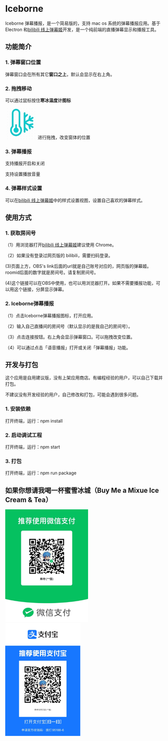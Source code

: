 # Iceborne

Iceborne 弹幕播报，是一个简易版的，支持 mac os 系统的弹幕播报应用。基于 Electron 和[bilibili 线上弹幕姬](https://link.bilibili.com/ctool/vtuber/)开发，是一个纯前端的直播弹幕显示和播报工具。

## 功能简介

### 1. 弹幕窗口位置

弹幕窗口会在所有其它<strong>窗口之上</strong>，默认会显示在右上角。

### 2. 拖拽移动

可以通过鼠标按住<strong>寒冰温度计图标</strong>

![寒冰温度计图标](/assets/ice100.jpg 'ice')
进行拖拽，改变窗体的位置

### 3. 弹幕播报

<p>支持播报开启和关闭</p>
<p>支持设置播放音量</p>

### 4. 弹幕样式设置

可以在[bilibili 线上弹幕姬](https://link.bilibili.com/ctool/vtuber/)中的样式设置视图，设置自己喜欢的弹幕样式。

## 使用方式

### 1. 获取房间号

（1）用浏览器打开[bilibili 线上弹幕姬](https://link.bilibili.com/ctool/vtuber/)建议使用 Chrome。

<p>
（2）如果没有登录过网页版的 bilibili，需要扫码登录。
</p>
<p>
 (3)页面上方，OBS's link后面的url就是自己账号对应的，网页版的弹幕姬。roomid后面的数字就是房间号。请复制房间号。
</p>
<p>
 (4)这个链接可以在OBS中使用，也可以用浏览器打开。如果不需要播报功能，可以用这个链接，分屏显示弹幕。
</p>

### 2. Iceborne弹幕播报

<p>
（1）点击Iceborne弹幕播报图标，打开应用。
</p>
<p>
（2）输入自己直播间的房间号（默认显示的是我自己的房间号）。
</p>
<p>
（3）点击连接按钮。右上角会显示弹幕窗口。可以拖拽改变位置。
</p>
<p>
（4）可以通过点击「语音播报」打开或关闭「弹幕播报」功能。
</p>


## 开发与打包

<p>这个应用是自用建议版，没有上架应用商店。有编程经验的用户，可以自己下载并打包。</p>
<p>不建议没有开发经验的用户，自己修改和打包，可能会遇到很多问题。</p>

### 1. 安装依赖

打开终端，运行：npm install

### 2. 启动调试工程

打开终端，运行：npm start

### 3. 打包

打开终端，运行：npm run package

## 如果你想请我喝一杯蜜雪冰城（Buy Me a Mixue Ice Cream & Tea）

<img src=".\\assets\\wechat.jpg" height="360">
<img src=".\\assets\\alipay.jpg" height="360">

